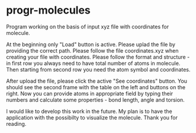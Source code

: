 # progr-molecules

Program working on the basis of input xyz file with coordinates for molecule.

At the beginning only "Load" button is active. Please uplad the file by providing the correct path.
Please follow the file coordinates.xyz when creating your file with coordinates. Please follow the format and structure - in first row you always need to have total number of atoms in molecule.
Then starting from second row you need the atom symbol and coordinates.

After upload the file, please click the active "See coordinates" button. You should see the second frame with the table on the left and buttons on the right.
Now you can provide atoms in appropriate field by typing their numbers and calculate some properties - bond length, angle and torsion. 

I would like to develop this work in the future. My plan is to have the application with the possibilty to visualize the molecule.
Thank you for reading.


